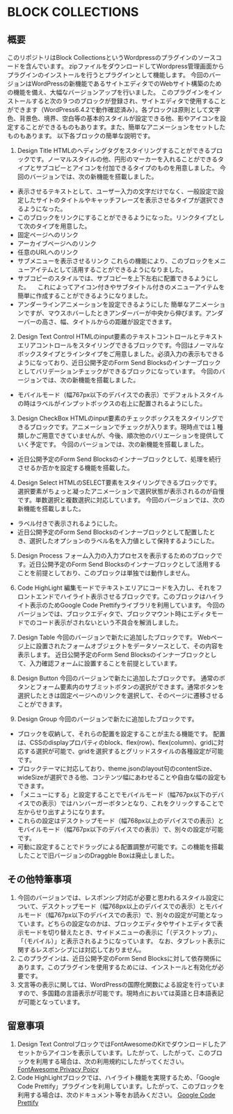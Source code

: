 # BLOCK COLLECTIONS

## 概要
このリポジトリはBlock CollectionsというWordpressのプラグインのソースコードを含んでいます。
zipファイルをダウンロードしてWordpress管理画面からプラグインのインストールを行うとプラグインとして機能します。
今回のバージョンはWordPressの新機能であるサイトエディタでのWebサイト構築のための機能を備え、大幅なバージョンアップを行いました。
このプラグインをインストールすると次の９つのブロックが登録され、サイトエディタで使用することができます（WordPress6.4.2で動作確認済み）。各ブロックは原則として文字色、背景色、境界、空白等の基本的スタイルが設定できる他、影やアイコンを設定することができるものもあります。また、簡単なアニメーションをセットしたものもあります。
以下各ブロックの簡単な説明です。
1. Design Title
HTMLのヘディングタグをスタイリングすることができるブロックです。ノーマルスタイルの他、円形のマーカーを入れることができるタイプとサブコピーとアイコンを付加できるタイプのものを用意しました。
今回のバージョンでは、次の新機能を搭載しました。
- 表示させるテキストとして、ユーザー入力の文字だけでなく、一般設定で設定したサイトのタイトルやキャッチフレーズを表示させるタイプが選択できるようになった。
- このブロックをリンクにすることができるようになった。リンクタイプとして次のタイプを用意した。
 - 固定ページへのリンク
 - アーカイブページへのリンク
 - 任意のURLへのリンク
 - サブメニューを表示させるリンク
 これらの機能により、このブロックをメニューアイテムとして活用することができるようになりました。
- サブコピーのスタイルでは、サブコピーを上下左右に配置できるようにした。
　これによってアイコン付きやサブタイトル付きのメニューアイテムを簡単に作成することができるようになりました。
- アンダーラインアニメーションを設定できるようにした
簡単なアニメーションですが、マウスホバーしたときアンダーバーが中央から伸びます。アンダーバーの高さ、幅、タイトルからの距離が設定できます。

2. Design Text Control
HTMLのinput要素のテキストコントロールとテキストエリアコントロールをスタイリングできるブロックです。今回はノーマルなボックスタイプとラインタイプをご用意しました。必須入力の表示もできるようになっており、近日公開予定のForm Send Blocksのインナーブロックとしてバリデーションチェックができるブロックになっています。
今回のバージョンでは、次の新機能を搭載しました。
- モバイルモード（幅767px以下のデバイスでの表示）でデフォルトスタイルの時はラベルがインプットボックスの右上に配置されるようにした。

3. Design CheckBox
HTMLのinput要素のチェックボックスをスタイリングできるブロックです。アニメーションでチェックが入ります。現時点では１種類しかご用意できていませんが、今後、順次他のバリエーションを提供していく予定です。
今回のバージョンでは、次の新機能を搭載しました。
- 近日公開予定のForm Send Blocksのインナーブロックとして、処理を続行させるか否かを設定する機能を搭載した。

4. Design Select
HTMLのSELECT要素をスタイリングできるブロックです。選択要素がちょっと凝ったアニメーションで選択状態が表示されるのが自慢です。単数選択と複数選択に対応しています。
今回のバージョンでは、次の新機能を搭載しました。
- ラベル付きで表示されるようにした。
- 近日公開予定のForm Send Blocksのインナーブロックとして配置したとき、選択したオプションのラベル名を入力値として保持するようにした。

5. Design Process
フォーム入力の入力プロセスを表示するためのブロックです。近日公開予定のForm Send Blocksのインナーブロックとして活用することを前提としており、このブロックは単独では動作しません。

6. Code HighLight
編集モードでテキストエリアにコードを入力し、それをフロントエンドでハイライト表示させるブロックです。このブロックはハイライト表示のためGoogle Code Prettifyライブラリを利用しています。
今回のバージョンでは、ブロックエディタで、ブロックマウント時にエディタモードでのコード表示がされないという不具合を解消しました。

7. Design Table
今回のバージョンで新たに追加したブロックです。
Webページ上に設置されたフォームオブジェクトをデータソースとして、その内容を表示します。
近日公開予定のForm Send Blocksのインナーブロックとして、入力確認フォームに設置することを前提としています。

8. Design Button
今回のバージョンで新たに追加したブロックです。
通常のボタンとフォーム要素内のサブミットボタンの選択ができます。通常ボタンを選択したときは固定ページへのリンクを選択して、そのページに遷移させることができます。

9. Design Group
今回のバージョンで新たに追加したブロックです。
- ブロックを収納して、それらの配置を設定することが主たる機能です。
配置は、CSSのdisplayプロパティのblock、flex(row)、flex(column)、gridに対応する選択が可能で、gridを選択するとグリッドスタイルの各種設定が可能です。
- ブロックテーマに対応しており、theme.jsonのlayout句のcontentSize、wideSizeが選択できる他、コンテンツ幅にあわせることや自由な幅の設定もできます。
- 「メニューにする」と設定することでモバイルモード（幅767px以下のデバイスでの表示）ではハンバーガーボタンとなり、これをクリックすることで左からせり出すようになります。
- これらの設定はデスクトップモード（幅768px以上のデバイスでの表示）とモバイルモード（幅767px以下のデバイスでの表示）で、別々の設定が可能です。
- 可動に設定することでドラッグによる配置調整が可能です。この機能を搭載したことで旧バージョンのDraggble Boxは廃止しました。

## その他特筆事項
1. 今回のバージョンでは、レスポンシブ対応が必要と思われるスタイル設定について、デスクトップモード（幅768px以上のデバイスでの表示）とモバイルモード（幅767px以下のデバイスでの表示）で、別々の設定が可能となっています。どちらの設定なのかは、ブロックエディタやサイトエディタで表示モードを切り替えたとき、サイドメニューの表示に「（デスクトップ）」、「（モバイル）」と表示されるようになっています。
なお、タブレット表示に関するレスポンシブには対応しておりません。
2. このプラグインは、近日公開予定のForm Send Blocksに対して依存関係にあります。このプラグインを使用するためには、インストールと有効化が必要です。
3. 文言等の表示に関しては、WordPressの国際化関数による設定を行っていますので、多国籍の言語表示が可能です。現時点においては英語と日本語表記が可能となっています。

## 留意事項
1. Design Text ControlブロックではFontAwesomeのKitでダウンロードしたアセットからアイコンを表示しています。したがって、したがって、このブロックを利用する場合は、次の利用規約にしたがってください。
	[FontAwesome Privacy Poicy](https://fontawesome.com/privacy)
2. Code HighLightブロックでは、ハイライト機能を実現するため、「Google Code Prettify」プラグインを利用しています。したがって、このブロックを利用する場合は、次のドキュメント等をお読みください。
	[Google Code Prettify](https://github.com/googlearchive/code-prettify)

